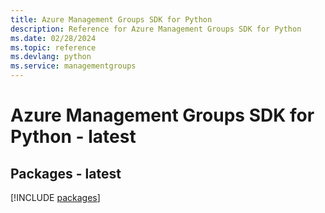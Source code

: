 ```yaml
---
title: Azure Management Groups SDK for Python
description: Reference for Azure Management Groups SDK for Python
ms.date: 02/28/2024
ms.topic: reference
ms.devlang: python
ms.service: managementgroups
---
```

# Azure Management Groups SDK for Python - latest
## Packages - latest
[!INCLUDE [packages](management-groups-index.md)]